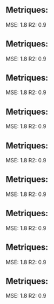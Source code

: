 ## Metriques:
MSE:  1.8 
R2: 0.9
## Metriques:
MSE:  1.8 
R2: 0.9
## Metriques:
MSE:  1.8 
R2: 0.9
## Metriques:
MSE:  1.8 
R2: 0.9
## Metriques:
MSE:  1.8 
R2: 0.9
## Metriques:
MSE:  1.8 
R2: 0.9
## Metriques:
MSE:  1.8 
R2: 0.9
## Metriques:
MSE:  1.8 
R2: 0.9
## Metriques:
MSE:  1.8 
R2: 0.9
